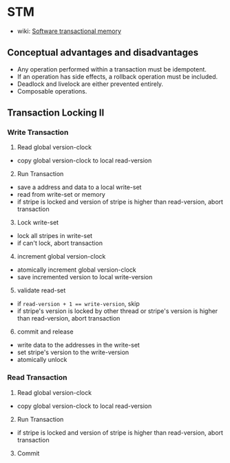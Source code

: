 # STM

- wiki: [Software transactional memory](https://en.wikipedia.org/wiki/Software_transactional_memory)

## Conceptual advantages and disadvantages

- Any operation performed within a transaction must be idempotent.
- If an operation has side effects, a rollback operation must be included.
- Deadlock and livelock are either prevented entirely.
- Composable operations.

## Transaction Locking II

### Write Transaction

1. Read global version-clock
  - copy global version-clock to local read-version
2. Run Transaction
  - save a address and data to a local write-set
  - read from write-set or memory
  - if stripe is locked and version of stripe is higher than read-version, abort transaction
3. Lock write-set
  - lock all stripes in write-set
  - if can't lock, abort transaction
4. increment global version-clock
  - atomically increment global version-clock
  - save incremented version to local write-version
5. validate read-set
  - if `read-version + 1 == write-version`, skip
  - if stripe's version is locked by other thread or stripe's version is higher than read-version, abort transaction
6. commit and release
  - write data to the addresses in the write-set
  - set stripe's version to the write-version
  - atomically unlock

### Read Transaction

1. Read global version-clock
  - copy global version-clock to local read-version
2. Run Transaction
  - if stripe is locked and version of stripe is higher than read-version, abort transaction
3. Commit

